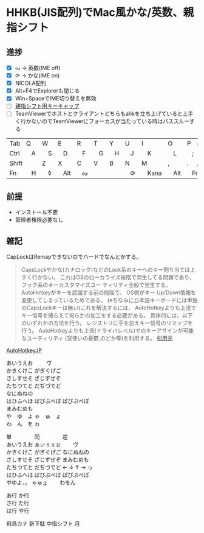 # HHKB(JIS配列)でMac風かな/英数、親指シフト

## 進捗

- [x] ᔓ   -> 英数(IME off)  
- [x] ⟳   -> かな(IME on)  
- [x] NICOLA配列  
- [x] Alt+F4でExplorerも閉じる  
- [x] Win+SpaceでIME切り替えを無効  
- [ ] [親指シフト用キーキャップ](http://shiology.com/shiology/2012/06/2778-120620-b56.html)  
- [ ] TeamViewerでホストとクライアントどちらもahkを立ち上げていると上手く行かないのでTeamViewerにフォーカスが当たっている時はパススルーする

<!-- {{{TABLE -->
<table> <tr>
<td colspan=1>Tab</td>
<td colspan=2>Q</td>
<td colspan=2>W</td>
<td colspan=2>E</td>
<td colspan=2>R</td>
<td colspan=2>T</td>
<td colspan=2>Y</td>
<td colspan=2>U</td>
<td colspan=2>I</td>
<td colspan=2>O</td>
<td colspan=2>P</td>
<td colspan=1>@</td>
<td colspan=1>[</td>
<td colspan=1> </td>
<td rowspan=2>⏎ </td>

</tr><tr>
<td colspan=2>Ctrl</td>
<td colspan=2>A</td>
<td colspan=2>S</td>
<td colspan=2>D</td>
<td colspan=2>F</td>
<td colspan=2>G</td>
<td colspan=2>H</td>
<td colspan=2>J</td>
<td colspan=2>K</td>
<td colspan=2>L</td>
<td colspan=2>;</td>
<td colspan=1>:</td>
<td colspan=1>]</td>

</tr><tr>
<td colspan=3>Shift</td>
<td colspan=2>Z</td>
<td colspan=2>X</td>
<td colspan=2>C</td>
<td colspan=2>V</td>
<td colspan=2>B</td>
<td colspan=2>N</td>
<td colspan=2>M</td>
<td colspan=2>,</td>
<td colspan=2>.</td>
<td colspan=1>/</td>
<td colspan=1>\</td>
<td colspan=1>↑</td>
<td colspan=1>⇧</td>
</tr><tr>
<td colspan=2>Fn</td>
<td colspan=2>H</td>
<td colspan=2>◊</td>
<td colspan=2>Alt</td>
<td colspan=2>ᔓ</td>
<td colspan=4> </td>
<td colspan=2>⟳</td>
<td colspan=2>Kana</td>
<td colspan=2>Alt</td>
<td colspan=2>Fn</td>
<td colspan=1>←</td>
<td colspan=1>↓</td>
<td colspan=1>→</td>
</tr></table>
<!-- }}} -->

## 前提

* インストール不要
* 管理者権限必要なし

## 雑記

CapLockはRemapできないのでハードでなんとかする。
>CapsLockやかな(カナロック)などのLock系のキーへのキー割り当ては上手く行かない。
>これはOSのローカライズ段階で発生してる問題であり、
>フック系のキーカスタマイズユー ティリティ全般で発生する。
>AutoHotkeyがキーを認識する前の段階で、
>OS側がキー Up/Down情報を変更してしまっているためである。
>(※ちなみに日本語キーボードには単独のCapsLockキーは無い)これを解決するには、
>AutoHotkeyよりも上流でキー信号を捕らえて何らかの加工をする必要がある。
>具体的には、以下のいずれかの方法を行う。
>レジストリに手を加えキー信号のリマップを行う。
>AutoHotkeyよりも上流(ドライバレベル)でのキーアサインが可能なユーティリティ
>(窓使いの憂鬱,のどか等)を利用する。
[引用元](https://sites.google.com/site/autohotkeyjp/reference/misc/Trouble)

[AutoHotkeyJP](http://ahkwiki.net/Top)

あいうえお  　　 ヴ  
かきくけこ  がぎぐげご  
さしすせそ  ざじずぜぞ  
たちつてと  だぢづでど  
なにぬねの              
はひふへほ  ばびぶべぼ  ぱぴぷぺぽ  
まみむめも              
や　ゆ　よ  ゃ　ゅ　ょ  
わ　ん　を  ゎ          

単　　　　  同　　　　  逆  
あいうえお  ぁぃぅぇぉ  　　ヴ　　  
かきくけこ  がぎぐげご  なにぬねの  
さしすせそ  ざじずぜぞ  まみむめも  
たちつてと  だぢづでど  ← ↓ ↑ → っ  
はひふへほ  ばびぶべぼ  ぱぴぷぺぽ  
やゆよ、。  ゃゅょ　　  わをん　　  

あ行 か行  
さ行 た行  
は行 や行  

飛鳥カナ
新下駄 中指シフト
月
